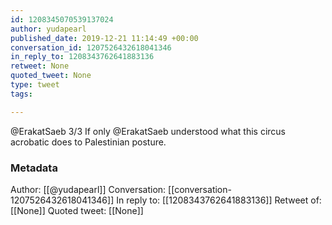 ```yaml
---
id: 1208345070539137024
author: yudapearl
published_date: 2019-12-21 11:14:49 +00:00
conversation_id: 1207526432618041346
in_reply_to: 1208343762641883136
retweet: None
quoted_tweet: None
type: tweet
tags:

---
```


@ErakatSaeb 3/3 If only @ErakatSaeb understood what this circus acrobatic does to Palestinian posture.

### Metadata

Author: [[@yudapearl]]
Conversation: [[conversation-1207526432618041346]]
In reply to: [[1208343762641883136]]
Retweet of: [[None]]
Quoted tweet: [[None]]
